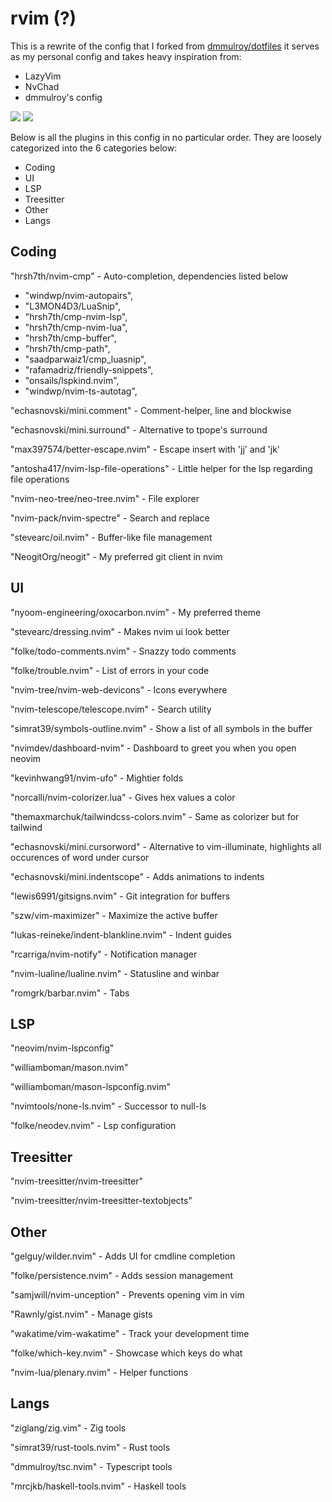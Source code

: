 # rvim (?)

This is a rewrite of the config that I forked from [dmmulroy/dotfiles](https://github.com/dmmulroy/dotfiles)
it serves as my personal config and takes heavy inspiration from:

- LazyVim
- NvChad
- dmmulroy's config

![](https://i.rond.cc/api/r299C4P6Nmcu.png)
![](https://i.rond.cc/api/4VM68Fwagqkn.png)

Below is all the plugins in this config in no particular order.
They are loosely categorized into the 6 categories below:

- Coding
- UI
- LSP
- Treesitter
- Other
- Langs

## Coding

"hrsh7th/nvim-cmp" - Auto-completion, dependencies listed below

- "windwp/nvim-autopairs",
- "L3MON4D3/LuaSnip",
- "hrsh7th/cmp-nvim-lsp",
- "hrsh7th/cmp-nvim-lua",
- "hrsh7th/cmp-buffer",
- "hrsh7th/cmp-path",
- "saadparwaiz1/cmp_luasnip",
- "rafamadriz/friendly-snippets",
- "onsails/lspkind.nvim",
- "windwp/nvim-ts-autotag",

"echasnovski/mini.comment" - Comment-helper, line and blockwise

"echasnovski/mini.surround" - Alternative to tpope's surround

"max397574/better-escape.nvim" - Escape insert with 'jj' and 'jk'

"antosha417/nvim-lsp-file-operations" - Little helper for the lsp regarding file operations

"nvim-neo-tree/neo-tree.nvim" - File explorer

"nvim-pack/nvim-spectre" - Search and replace

"stevearc/oil.nvim" - Buffer-like file management

"NeogitOrg/neogit" - My preferred git client in nvim

## UI

"nyoom-engineering/oxocarbon.nvim" - My preferred theme

"stevearc/dressing.nvim" - Makes nvim ui look better

"folke/todo-comments.nvim" - Snazzy todo comments

"folke/trouble.nvim" - List of errors in your code

"nvim-tree/nvim-web-devicons" - Icons everywhere

"nvim-telescope/telescope.nvim" - Search utility

"simrat39/symbols-outline.nvim" - Show a list of all symbols in the buffer

"nvimdev/dashboard-nvim" - Dashboard to greet you when you open neovim

"kevinhwang91/nvim-ufo" - Mightier folds

"norcalli/nvim-colorizer.lua" - Gives hex values a color

"themaxmarchuk/tailwindcss-colors.nvim" - Same as colorizer but for tailwind

"echasnovski/mini.cursorword" - Alternative to vim-illuminate, highlights all occurences of word under cursor

"echasnovski/mini.indentscope" - Adds animations to indents

"lewis6991/gitsigns.nvim" - Git integration for buffers

"szw/vim-maximizer" - Maximize the active buffer

"lukas-reineke/indent-blankline.nvim" - Indent guides

"rcarriga/nvim-notify" - Notification manager

"nvim-lualine/lualine.nvim" - Statusline and winbar

"romgrk/barbar.nvim" - Tabs

## LSP

"neovim/nvim-lspconfig"

"williamboman/mason.nvim"

"williamboman/mason-lspconfig.nvim"

"nvimtools/none-ls.nvim" - Successor to null-ls

"folke/neodev.nvim" - Lsp configuration

## Treesitter

"nvim-treesitter/nvim-treesitter"

"nvim-treesitter/nvim-treesitter-textobjects"

## Other

"gelguy/wilder.nvim" - Adds UI for cmdline completion

"folke/persistence.nvim" - Adds session management

"samjwill/nvim-unception" - Prevents opening vim in vim

"Rawnly/gist.nvim" - Manage gists

"wakatime/vim-wakatime" - Track your development time

"folke/which-key.nvim" - Showcase which keys do what

"nvim-lua/plenary.nvim" - Helper functions

## Langs

"ziglang/zig.vim" - Zig tools

"simrat39/rust-tools.nvim" - Rust tools

"dmmulroy/tsc.nvim" - Typescript tools

"mrcjkb/haskell-tools.nvim" - Haskell tools
